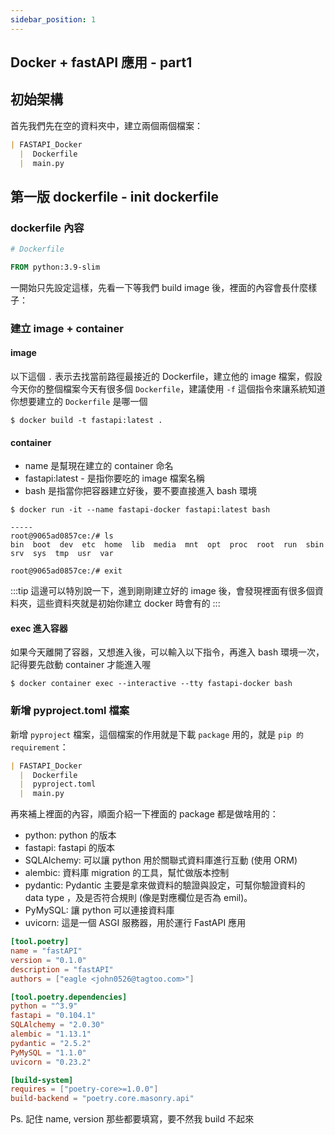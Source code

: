 ```yaml
---
sidebar_position: 1
---
```





Docker + fastAPI 應用 - part1
------

## 初始架構

首先我們先在空的資料夾中，建立兩個兩個檔案：

```md
| FASTAPI_Docker
  |  Dockerfile
  |  main.py
```


## 第一版 dockerfile - init dockerfile


### dockerfile 內容

```dockerfile
# Dockerfile

FROM python:3.9-slim
```

一開始只先設定這樣，先看一下等我們 build image 後，裡面的內容會長什麼樣子：

### 建立 image + container

#### image
以下這個 `.` 表示去找當前路徑最接近的 Dockerfile，建立他的 image 檔案，假設今天你的整個檔案今天有很多個 `Dockerfile`，建議使用 `-f` 這個指令來讓系統知道你想要建立的 `Dockerfile` 是哪一個

```shell
$ docker build -t fastapi:latest .
```

#### container
* name 是幫現在建立的 container 命名
* fastapi:latest - 是指你要吃的 image 檔案名稱
* bash 是指當你把容器建立好後，要不要直接進入 bash 環境

```shell
$ docker run -it --name fastapi-docker fastapi:latest bash

-----
root@9065ad0857ce:/# ls
bin  boot  dev  etc  home  lib  media  mnt  opt  proc  root  run  sbin  srv  sys  tmp  usr  var

root@9065ad0857ce:/# exit
```

:::tip
這邊可以特別說一下，進到剛剛建立好的 image 後，會發現裡面有很多個資料夾，這些資料夾就是初始你建立 docker 時會有的
:::

#### exec 進入容器

如果今天離開了容器，又想進入後，可以輸入以下指令，再進入 bash 環境一次，記得要先啟動 container 才能進入喔

```shell
$ docker container exec --interactive --tty fastapi-docker bash
```



### 新增 pyproject.toml 檔案

新增 `pyproject` 檔案，這個檔案的作用就是下載 `package` 用的，就是 `pip 的 requirement`：

```md
| FASTAPI_Docker
  |  Dockerfile
  |  pyproject.toml  
  |  main.py
```

再來補上裡面的內容，順面介紹一下裡面的 package 都是做啥用的：  
   
* python: python 的版本
* fastapi: fastapi 的版本
* SQLAlchemy: 可以讓 python 用於關聯式資料庫進行互動 (使用 ORM)
* alembic: 資料庫 migration 的工具，幫忙做版本控制
* pydantic: Pydantic 主要是拿來做資料的驗證與設定，可幫你驗證資料的 data type ，及是否符合規則 (像是對應欄位是否為 emil)。
* PyMySQL: 讓 python 可以連接資料庫
* uvicorn: 這是一個 ASGI 服務器，用於運行 FastAPI 應用

```toml
[tool.poetry]
name = "fastAPI"
version = "0.1.0"
description = "fastAPI"
authors = ["eagle <john0526@tagtoo.com>"]

[tool.poetry.dependencies]
python = "^3.9"
fastapi = "0.104.1"
SQLAlchemy = "2.0.30"
alembic = "1.13.1"
pydantic = "2.5.2"
PyMySQL = "1.1.0"
uvicorn = "0.23.2"

[build-system]
requires = ["poetry-core>=1.0.0"]
build-backend = "poetry.core.masonry.api"
```

Ps. 記住 name, version 那些都要填寫，要不然我 build 不起來